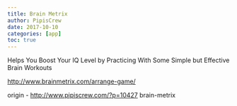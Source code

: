 ```yaml
---
title: Brain Metrix
author: PipisCrew
date: 2017-10-10
categories: [app]
toc: true
---
```


Helps You Boost Your IQ Level by Practicing With Some Simple but Effective Brain Workouts

http://www.brainmetrix.com/arrange-game/

origin - http://www.pipiscrew.com/?p=10427 brain-metrix